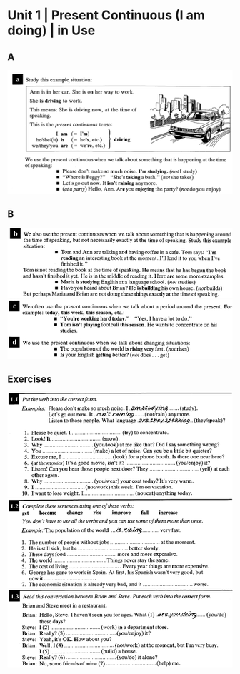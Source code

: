 # Unit 1 | Present Continuous (I am doing) | in Use
## A
![](1.1.png)
## B
![](1.2.png)
![](1.3.png)
## Exercises
![](1.4.png)
![](1.5.png)
![](1.6.png)
